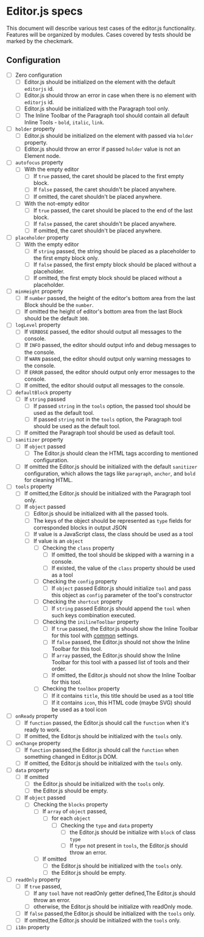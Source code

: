 # Editor.js specs

This document will describe various test cases of the editor.js functionality. Features will be organized by modules. Cases covered by tests should be marked by the checkmark.

## Configuration

- [ ] Zero configuration
  - [ ] Editor.js should be initialized on the element with the default `editorjs` id.
  - [ ] Editor.js should throw an error in case when there is no element with `editorjs` id.
  - [ ] Editor.js should be initialized with the Paragraph tool only.
  - [ ] The Inline Toolbar of the Paragraph tool should contain all default Inline Tools - `bold`, `italic`, `link`.

- [ ] `holder` property
  - [ ] Editor.js should be initialized on the element with passed via `holder` property.
  - [ ] Editor.js should throw an error if passed `holder` value is not an Element node.

- [ ] `autofocus` property
  - [ ] With the empty editor
    - [ ] If `true` passed, the caret should be placed to the first empty block.
    - [ ] If `false` passed, the caret shouldn't be placed anywhere.
    - [ ] If omitted, the caret shouldn't be placed anywhere.
  - [ ] With the not-empty editor
    - [ ] If `true` passed, the caret should be placed to the end of the last block.
    - [ ] If `false` passed, the caret shouldn't be placed anywhere.
    - [ ] If omitted, the caret shouldn't be placed anywhere.

- [ ] `placeholder` property
  - [ ] With the empty editor
    - [ ] If `string` passed, the string should be placed as a placeholder to the first empty block only.
    - [ ] If `false` passed, the first empty block should be placed without a placeholder.
    - [ ] If omitted, the first empty block should be placed without a placeholder.

- [ ] `minHeight` property
  - [ ] If `number` passed, the height of the editor's bottom area from the last Block should be the `number`.
  - [ ] If omitted the height of editor's bottom area from the last Block should be the default `300`.

- [ ] `logLevel` property
  - [ ] If `VERBOSE` passed, the editor should output all messages to the console.
  - [ ] If `INFO` passed, the editor should output info and debug messages to the console.
  - [ ] If `WARN` passed, the editor should output only warning messages to the console.
  - [ ] If `ERROR` passed, the editor should output only error messages to the console.
  - [ ] If omitted, the editor should output all messages to the console.

- [ ] `defaultBlock` property
  - [ ] If `string` passed
    - [ ] If passed `string` in the `tools` option, the passed tool should be used as the default tool.
    - [ ] If passed `string` not in the `tools` option, the Paragraph tool should be used as the default tool.
  - [ ] If omitted the Paragraph tool should be used as default tool.

- [ ] `sanitizer` property
  - [ ] If `object` passed
    - [ ] The Editor.js should clean the HTML tags according to mentioned configuration.
  - [ ] If omitted the Editor.js should be initialized with the default `sanitizer` configuration, which allows the tags like `paragraph`, `anchor`, and `bold` for cleaning HTML.

- [ ] `tools` property
  - [ ] If omitted,the Editor.js should be initialized with the Paragraph tool only.
  - [ ] If `object` passed
    - [ ] Editor.js should be initialized with all the passed tools.
    - [ ] The keys of the object should be represented as `type` fields for corresponded blocks in output JSON
    - [ ] If value is a JavaScript class, the class should be used as a tool
    - [ ] If value is an `object`
      - [ ] Checking the `class` property
        - [ ] If omitted, the tool should be skipped with a warning in a console.
        - [ ] If existed, the value of the `class` property should be used as a tool
      - [ ] Checking the `config` property
        - [ ] If `object` passed Editor.js should initialize `tool` and pass this object as `config` parameter of the tool's constructor
      - [ ] Checking the `shortcut` property
        - [ ] If `string` passed Editor.js should append the `tool` when such keys combination executed.
      - [ ] Checking the `inilineToolbar` property
        - [ ] If `true` passed, the Editor.js should show the Inline Toolbar for this tool with [common](https://editorjs.io/configuration#inline-toolbar-order) settings.
        - [ ] If `false` passed, the Editor.js should not show the Inline Toolbar for this tool.
        - [ ] If `array` passed, the Editor.js should show the Inline Toolbar for this tool with a passed list of tools and their order.
        - [ ] If omitted, the Editor.js should not show the Inline Toolbar for this tool.
      - [ ] Checking the `toolbox` property
        - [ ] If it contains `title`, this title should be used as a tool title
        - [ ] If it contains `icon`, this HTML code (maybe SVG) should be used as a tool icon

- [ ] `onReady` property
  - [ ] If `function` passed, the Editor.js should call the `function` when it's ready to work.
  - [ ] If omitted, the Editor.js should be initialized with the `tools` only.

- [ ] `onChange` property
  - [ ] If `function` passed,the Editor.js should call the `function` when something changed in Editor.js DOM.
  - [ ] If omitted, the Editor.js should be initialized with the `tools` only.

- [ ] `data` property
  - [ ] If omitted
    - [ ] the Editor.js should be initialized with the `tools` only.
    - [ ] the Editor.js should be empty.
  - [ ] If `object` passed
    - [ ] Checking the `blocks` property
      - [ ] If `array` of `object` passed,
        - [ ] for each `object` 
          - [ ] Checking the `type` and `data` property
            - [ ] the Editor.js should be initialize with `block` of class `type`
            - [ ] If `type` not present in `tools`, the Editor.js should throw an error.
      - [ ] If omitted
        - [ ] the Editor.js should be initialized with the `tools` only.
        - [ ] the Editor.js should be empty.

- [ ] `readOnly` property
  - [ ] If `true` passed,
    - [ ] If any `tool` have not readOnly getter defined,The Editor.js should throw an error.
    - [ ] otherwise, the Editor.js should be initialize with readOnly mode. 
  - [ ] If `false` passed,the Editor.js should be initialized with the `tools` only.
  - [ ] If omitted,the Editor.js should be initialized with the `tools` only.

- [ ] `i18n` property